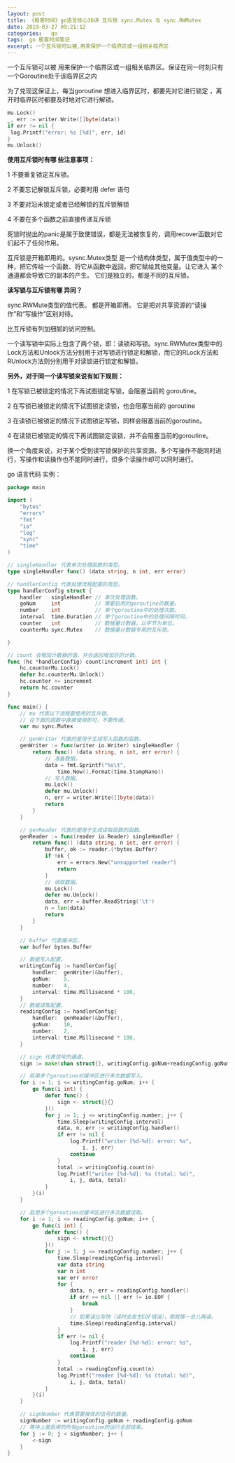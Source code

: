 ```yaml
---
layout: post
title: 《极客时间》go语言核心36讲 互斥锁 sync.Mutex 与 sync.RWMutex
date: 2019-03-27 09:21:12
categories:   go 
tags:  go 极客时间笔记
excerpt: 一个互斥锁可以被,用来保护一个临界区或一组相关临界区
---
```



一个互斥锁可以被 用来保护一个临界区或一组相关临界区。保证在同一时刻只有一个Goroutine处于该临界区之内

为了兑现这保证上，每当goroutine 想进入临界区时，都要先对它进行锁定 ，离开时临界区时都要及时地对它进行解锁。

```go
mu.Lock()
_, err := writer.Write([]byte(data))
if err != nil {
 log.Printf("error: %s [%d]", err, id)
}
mu.Unlock()
```

**使用互斥锁时有哪 些注意事项：**

1 不要重复锁定互斥锁。

2 不要忘记解锁互斥锁，必要时用 defer 语句 

3 不要对沿未锁定或者已经解锁的互斥锁解锁

4 不要在多个函数之前直接传递互斥锁

死锁时抛出的panic是属于致使错误，都是无法被恢复的，调用recover函数对它们起不了任何作用。

互斥锁是开箱即用的。sysnc.Mutex类型 是一个结构体类型，属于值类型中的一种，把它传给一个函数、将它从函数中返回，把它赋给其他变量。让它进入 某个通道都会导致它的副本的产生。
它们是独立的，都是不同的互斥锁。


**读写锁与互斥锁有哪 异同？**

sync.RWMute类型的值代表。 都是开箱即用。 它是把对共享资源的“读操作”和“写操作”区别对待。

比互斥锁有列加细腻的访问控制。

一个读写锁中实际上包含了两个锁，即：读锁和写锁。sync.RWMutex类型中的Lock方法和Unlock方法分别用于对写锁进行锁定和解锁，而它的RLock方法和RUnlock方法则分别用于对读锁进行锁定和解锁。


**另外，对于同一个读写锁来说有如下规则：**

1 在写锁已被锁定的情况下再试图锁定写锁，会阻塞当前的 goroutine。

2 在写锁已被锁定的情况下试图锁定读锁，也会阻塞当前的 goroutine

3 在读锁已被锁定的情况下试图锁定写锁，同样会阻塞当前的goroutine。

4 在读锁已被锁定的情况下再试图锁定读锁，并不会阻塞当前的goroutine。

换一个角度来说，对于某个受到读写锁保护的共享资源，多个写操作不能同时进行，写操作和读操作也不能同时进行，但多个读操作却可以同时进行。


go 语言代码  实例：
```go
package main

import (
    "bytes"
    "errors"
    "fmt"
    "io"
    "log"
    "sync"
    "time"
)

// singleHandler 代表单次处理函数的类型。
type singleHandler func() (data string, n int, err error)

// handlerConfig 代表处理流程配置的类型。
type handlerConfig struct {
    handler   singleHandler // 单次处理函数。
    goNum     int           // 需要启用的goroutine的数量。
    number    int           // 单个goroutine中的处理次数。
    interval  time.Duration // 单个goroutine中的处理间隔时间。
    counter   int           // 数据量计数器，以字节为单位。
    counterMu sync.Mutex    // 数据量计数器专用的互斥锁。

}

// count 会增加计数器的值，并会返回增加后的计数。
func (hc *handlerConfig) count(increment int) int {
    hc.counterMu.Lock()
    defer hc.counterMu.Unlock()
    hc.counter += increment
    return hc.counter
}

func main() {
    // mu 代表以下流程要使用的互斥锁。
    // 在下面的函数中直接使用即可，不要传递。
    var mu sync.Mutex

    // genWriter 代表的是用于生成写入函数的函数。
    genWriter := func(writer io.Writer) singleHandler {
        return func() (data string, n int, err error) {
            // 准备数据。
            data = fmt.Sprintf("%s\t",
                time.Now().Format(time.StampNano))
            // 写入数据。
            mu.Lock()
            defer mu.Unlock()
            n, err = writer.Write([]byte(data))
            return
        }
    }

    // genReader 代表的是用于生成读取函数的函数。
    genReader := func(reader io.Reader) singleHandler {
        return func() (data string, n int, err error) {
            buffer, ok := reader.(*bytes.Buffer)
            if !ok {
                err = errors.New("unsupported reader")
                return
            }
            // 读取数据。
            mu.Lock()
            defer mu.Unlock()
            data, err = buffer.ReadString('\t')
            n = len(data)
            return
        }
    }

    // buffer 代表缓冲区。
    var buffer bytes.Buffer

    // 数据写入配置。
    writingConfig := handlerConfig{
        handler:  genWriter(&buffer),
        goNum:    5,
        number:   4,
        interval: time.Millisecond * 100,
    }
    // 数据读取配置。
    readingConfig := handlerConfig{
        handler:  genReader(&buffer),
        goNum:    10,
        number:   2,
        interval: time.Millisecond * 100,
    }

    // sign 代表信号的通道。
    sign := make(chan struct{}, writingConfig.goNum+readingConfig.goNum)

    // 启用多个goroutine对缓冲区进行多次数据写入。
    for i := 1; i <= writingConfig.goNum; i++ {
        go func(i int) {
            defer func() {
                sign <- struct{}{}
            }()
            for j := 1; j <= writingConfig.number; j++ {
                time.Sleep(writingConfig.interval)
                data, n, err := writingConfig.handler()
                if err != nil {
                    log.Printf("writer [%d-%d]: error: %s",
                        i, j, err)
                    continue
                }
                total := writingConfig.count(n)
                log.Printf("writer [%d-%d]: %s (total: %d)",
                    i, j, data, total)
            }
        }(i)
    }

    // 启用多个goroutine对缓冲区进行多次数据读取。
    for i := 1; i <= readingConfig.goNum; i++ {
        go func(i int) {
            defer func() {
                sign <- struct{}{}
            }()
            for j := 1; j <= readingConfig.number; j++ {
                time.Sleep(readingConfig.interval)
                var data string
                var n int
                var err error
                for {
                    data, n, err = readingConfig.handler()
                    if err == nil || err != io.EOF {
                        break
                    }
                    // 如果读比写快（读时会发生EOF错误），那就等一会儿再读。
                    time.Sleep(readingConfig.interval)
                }
                if err != nil {
                    log.Printf("reader [%d-%d]: error: %s",
                        i, j, err)
                    continue
                }
                total := readingConfig.count(n)
                log.Printf("reader [%d-%d]: %s (total: %d)",
                    i, j, data, total)
            }
        }(i)
    }

    // signNumber 代表需要接收的信号的数量。
    signNumber := writingConfig.goNum + readingConfig.goNum
    // 等待上面启用的所有goroutine的运行全部结束。
    for j := 0; j < signNumber; j++ {
        <-sign
    }
}
```


